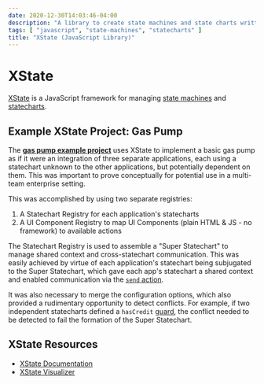 ```yaml
---
date: 2020-12-30T14:03:46-04:00
description: "A library to create state machines and state charts written in JavaScript"
tags: [ "javascript", "state-machines", "statecharts" ]
title: "XState (JavaScript Library)"
---
```


# XState

[XState](https://xstate.js.org/) is a JavaScript framework for managing [state machines](state-machines.md) and [statecharts](statecharts.md).

## Example XState Project: Gas Pump

The [**gas pump example project**](https://codesandbox.io/s/fervent-noyce-yhnrc) uses XState to implement a basic gas pump as if it were an integration of three separate applications, each using a statechart unknown to the other applications, but potentially dependent on them. This was important to prove conceptually for potential use in a multi-team enterprise setting.

This was accomplished by using two separate registries: 

1. A Statechart Registry for each application's statecharts
2. A UI Component Registry to map UI Components (plain HTML & JS - no framework) to available actions

The Statechart Registry is used to assemble a "Super Statechart" to manage shared context and cross-statechart communication. This was easily achieved by virtue of each application's statechart being subjugated to the Super Statechart, which gave each app's statechart a shared context and enabled communication via the [`send` action](https://xstate.js.org/docs/guides/actions.html#send-action).

It was also necessary to merge the configuration options, which also provided a rudimentary opportunity to detect conflicts. For example, if two independent statecharts defined a `hasCredit` [guard](https://xstate.js.org/docs/guides/guards.html#guarded-transitions), the conflict needed to be detected to fail the formation of the Super Statechart.

## XState Resources

* [XState Documentation](https://xstate.js.org/docs/)
* [XState Visualizer](https://xstate.js.org/viz/)
